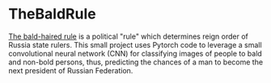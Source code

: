 # TheBaldRule

[The bald-haired rule](https://ru.wikipedia.org/wiki/%D0%9B%D1%8B%D1%81%D1%8B%D0%B9_%E2%80%94_%D0%B2%D0%BE%D0%BB%D0%BE%D1%81%D0%B0%D1%82%D1%8B%D0%B9) is a political "rule" which determines reign order of Russia state rulers. This small project 
uses Pytorch code to leverage a small convolutional neural network (CNN) for classifying images of people to bald and non-bold persons, 
thus, predicting the chances of a man to become the next president of Russian Federation.
